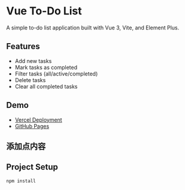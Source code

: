 # Vue To-Do List

A simple to-do list application built with Vue 3, Vite, and Element Plus.

## Features

- Add new tasks
- Mark tasks as completed
- Filter tasks (all/active/completed)
- Delete tasks
- Clear all completed tasks

## Demo

- [Vercel Deployment](https://vue-todo-list-umber.vercel.app)
- [GitHub Pages](https://redjone888.github.io/vue-todo-list/)

## 添加点内容

## Project Setup

```sh
npm install
```
